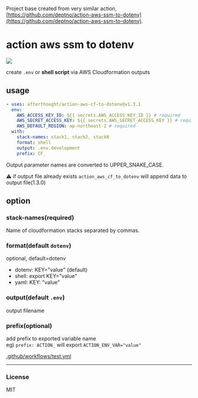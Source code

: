Project base created from very similar action, [https://github.com/deptno/action-aws-ssm-to-dotenv](https://github.com/deptno/action-aws-ssm-to-dotenv).

# action aws ssm to dotenv
![](https://github.com/afterthought/action-aws-cf-to-dotenv/workflows/v1/badge.svg)

create `.env` or **shell script** via AWS Cloudformation outputs

## usage

```yaml
- uses: afterthought/action-aws-cf-to-dotenv@v1.3.1
  env:
    AWS_ACCESS_KEY_ID: ${{ secrets.AWS_ACCESS_KEY_ID }} # required
    AWS_SECRET_ACCESS_KEY: ${{ secrets.AWS_SECRET_ACCESS_KEY }} # required
    AWS_DEFAULT_REGION: ap-northeast-2 # required
  with:
    stack-names: stack1, stack2, stackN
    format: shell
    output: .env.development
    prefix: CF_
```

Output parameter names are converted to UPPER_SNAKE_CASE.

⚠️ if output file already exists `action_aws_cf_to_dotenv` will append data to output file(1.3.0)

## option

### stack-names(required)
Name of cloudformation stacks separated by commas.

### format(default `dotenv`)
optional, default=dotenv  
  - dotenv: KEY="value" (default)
  - shell: export KEY="value"  
  - yaml: KEY: "value" 
  
### output(default `.env`)
output filename

### prefix(optional)
add prefix to exported variable name  
eg) `prefix: ACTION_` will export `ACTION_ENV_VAR="value"`


[.github/workflows/test.yml](.github/workflows/test.yml)


---
### License
MIT
